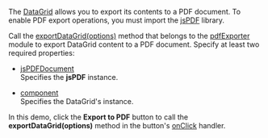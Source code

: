 The [DataGrid](/Documentation/ApiReference/UI_Components/dxDataGrid/) allows you to export its contents to a PDF document. To enable PDF export operations, you must import the <a href="https://github.com/parallax/jsPDF" target="_blank">jsPDF</a> library.

Call the [exportDataGrid(options)](/Documentation/ApiReference/Common/Utils/pdfExporter/#exportDataGridoptions) method that belongs to the [pdfExporter](/Documentation/ApiReference/Common/Utils/pdfExporter/) module to export DataGrid content to a PDF document. Specify at least two required properties:

- [jsPDFDocument](/Documentation/ApiReference/Common/Object_Structures/PdfExportDataGridProps/#jsPDFDocument)    
Specifies the **jsPDF** instance.

- [component](/Documentation/ApiReference/Common/Object_Structures/PdfExportDataGridProps/#component)    
Specifies the DataGrid's instance.


In this demo, click the **Export to PDF** button to call the **exportDataGrid(options)** method in the button's [onClick](/Documentation/ApiReference/UI_Components/dxButton/Configuration/#onClick) handler.
